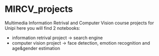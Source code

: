 # MIRCV_projects
Multimedia Information Retrival and Computer Vision course projects for Unipi
here you will find 2 notebooks:
- information retrival project -> search engine 
- computer vision project -> face detection, emotion recognition and age&gender estimation 
